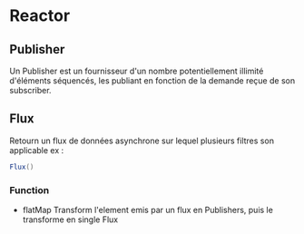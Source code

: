 # Reactor
## Publisher
Un Publisher est un fournisseur d'un nombre potentiellement illimité d'éléments séquencés, les publiant en fonction de la demande reçue de son subscriber.


## Flux
Retourn un flux de données asynchrone sur lequel plusieurs filtres son applicable 
ex :
```java
Flux()
```

### Function
- flatMap
Transform l'element emis par un flux en Publishers, puis le transforme en single Flux